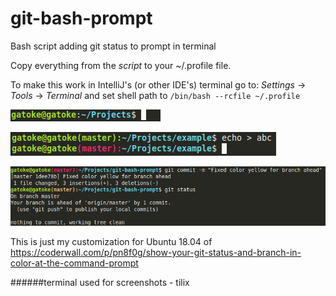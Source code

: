 # git-bash-prompt
Bash script adding git status to prompt in terminal

Copy everything from the _script_ to your ~/.profile file.

To make this work in IntelliJ's (or other IDE's) terminal go to:
_Settings_ -> _Tools_ -> _Terminal_ 
and set shell path to `/bin/bash --rcfile ~/.profile`

![no_git_repository](no_git.png "Screen of terminal")

![git_repository](made_changes.png "Screen of terminal")

![git_repository](committed.png "Screen of terminal")

This is just my customization for Ubuntu 18.04 of https://coderwall.com/p/pn8f0g/show-your-git-status-and-branch-in-color-at-the-command-prompt

######terminal used for screenshots - tilix
